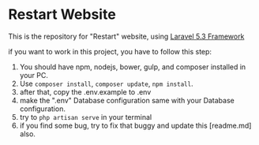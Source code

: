 # Restart Website

This is the repository for "Restart" website, using [Laravel 5.3 Framework](http://laravel.com/docs)

if you want to work in this project, you have to follow this step:

1. You should have npm, nodejs, bower, gulp, and composer installed in your PC.
2. Use `composer install`, `composer update`, `npm install`.
3. after that, copy the .env.example to .env
4. make the ".env" Database configuration same with your Database configuration.
5. try to `php artisan serve` in your terminal
6. if you find some bug, try to fix that buggy and update this [readme.md] also.
